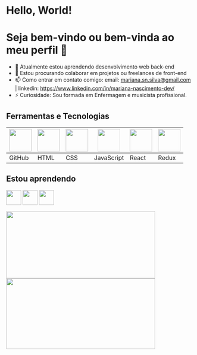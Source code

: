 # Hello, World!
# Seja bem-vindo ou bem-vinda ao meu perfil 👋

- 🌱 Atualmente estou aprendendo desenvolvimento web back-end
- 👯 Estou procurando colaborar em projetos ou freelances de front-end
- 📫 Como entrar em contato comigo: email: mariana.sn.silva@gmail.com | linkedin: https://www.linkedin.com/in/mariana-nascimento-dev/
- ⚡ Curiosidade: Sou formada em Enfermagem e musicista profissional.

 <h2>Ferramentas e Tecnologias</h2>
<table>                
  <tbody>
                    <thead>
                              <th><img src="https://cdn.jsdelivr.net/gh/devicons/devicon/icons/git/git-original.svg" width="60" height="60"/></th>
                              <th><img src="https://cdn.pixabay.com/photo/2017/08/05/11/16/logo-2582748_960_720.png" width="60" height="60"/></th>
                              <th><img src="https://cdn.pixabay.com/photo/2017/08/05/11/16/logo-2582747_960_720.png"  width="60" height="60"/></th>
                              <th><img src="https://upload.wikimedia.org/wikipedia/commons/6/6a/JavaScript-logo.png" width="60" height="60"/></th>
                              <th><img src="https://cdn.jsdelivr.net/gh/devicons/devicon/icons/react/react-original.svg" width="60" height="60"/></th>
                              <th><img src="https://cdn.jsdelivr.net/gh/devicons/devicon/icons/redux/redux-original.svg" width="60" height="60"/></th>
                    </thead>
                    <tr>
                              <td>GitHub</td>
                              <td>HTML</td>
                              <td>CSS</td>
                              <td>JavaScript</td>
                              <td>React</td>
                              <td>Redux</td>                    
                    </tr>
    </tbody>
                    
</table>

          
## Estou aprendendo  

<img src="https://cdn.jsdelivr.net/gh/devicons/devicon/icons/mysql/mysql-original.svg" width="40" height="40"/> <img src="https://cdn.jsdelivr.net/gh/devicons/devicon/icons/nodejs/nodejs-plain-wordmark.svg" width="40" height="40"/> <img src="https://cdn.jsdelivr.net/gh/devicons/devicon/icons/typescript/typescript-plain.svg" width="40" height="40"/>


<div>
<a href="https://github.com/MariSIN">
<img height="180em" src="https://github-readme-stats.vercel.app/api/top-langs/?username=MariSIN&layout=compact&langs_count=7&theme=dracula" width="400"/> <img height="190em" src="https://github-readme-stats.vercel.app/api?username=MariSIN&show_icons=true&theme=dracula&include_all_commits=true&count_private=true" width="400"/>
</div>
          
          
